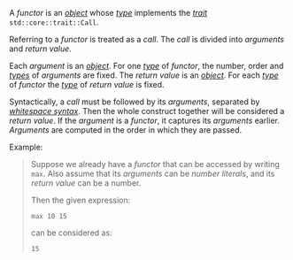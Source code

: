 A *functor* is an [*object*](./../../Object/_.md) whose [*type*](./../Type/_.md) implements the [*trait*](./_.md) `std::core::trait::Call`.

Referring to a *functor* is treated as a *call*. The *call* is divided into *arguments* and *return value*. 

Each *argument* is an [*object*](./../../Object/_.md). For one [*type*](./../Type/_.md) of *functor*, the number, order and [*types*](./../Type/_.md) of *arguments* are fixed. The *return value* is an [*object*](./../../Object/_.md). For each [*type*](./../Type/_.md) of *functor* the [*type*](./../Type/_.md) of *return value* is fixed.

Syntactically, a *call* must be followed by its *arguments*, separated by [*whitespace syntax*](./../../../Order/Syntax/_.md#whitespace). Then the whole construct together will be considered a *return value*. If the *argument* is a *functor*, it captures its *arguments* earlier. *Arguments* are computed in the order in which they are passed.

Example:
> Suppose we already have a *functor* that can be accessed by writing `max`.
> Also assume that its *arguments* can be *number literals*, and its *return value* can be a number.
> 
> Then the given expression: 
> ```aber
> max 10 15
> ```
> can be considered as:
> ```aber
> 15
> ```